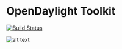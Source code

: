 # OpenDaylight Toolkit

[![Build Status](https://travis-ci.org/opendaylight-toolkit/opendaylight-toolkit.svg?branch=master)](https://travis-ci.org/opendaylight-toolkit/opendaylight-toolkit)

![alt text](http://media.playdota.com/items/121/icon.jpg "Mekansm")
